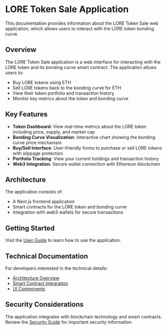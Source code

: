 # LORE Token Sale Application

This documentation provides information about the LORE Token Sale web application, which allows users to interact with the LORE token bonding curve.

## Overview

The LORE Token Sale application is a web interface for interacting with the LORE token and its bonding curve smart contract. The application allows users to:

- Buy LORE tokens using ETH
- Sell LORE tokens back to the bonding curve for ETH
- View their token portfolio and transaction history
- Monitor key metrics about the token and bonding curve

## Key Features

- **Token Dashboard**: View real-time metrics about the LORE token including price, supply, and market cap
- **Bonding Curve Visualization**: Interactive chart showing the bonding curve price mechanism
- **Buy/Sell Interface**: User-friendly forms to purchase or sell LORE tokens with slippage protection
- **Portfolio Tracking**: View your current holdings and transaction history
- **Web3 Integration**: Secure wallet connection with Ethereum blockchain

## Architecture

The application consists of:

- A Next.js frontend application
- Smart contracts for the LORE token and bonding curve
- Integration with web3 wallets for secure transactions

## Getting Started

Visit the [User Guide](./UserGuide.md) to learn how to use the application.

## Technical Documentation

For developers interested in the technical details:

- [Architecture Overview](./Architecture.md)
- [Smart Contract Integration](./SmartContractIntegration.md)
- [UI Components](./Components.md)

## Security Considerations

The application integrates with blockchain technology and smart contracts. Review the [Security Guide](./Security.md) for important security information. 